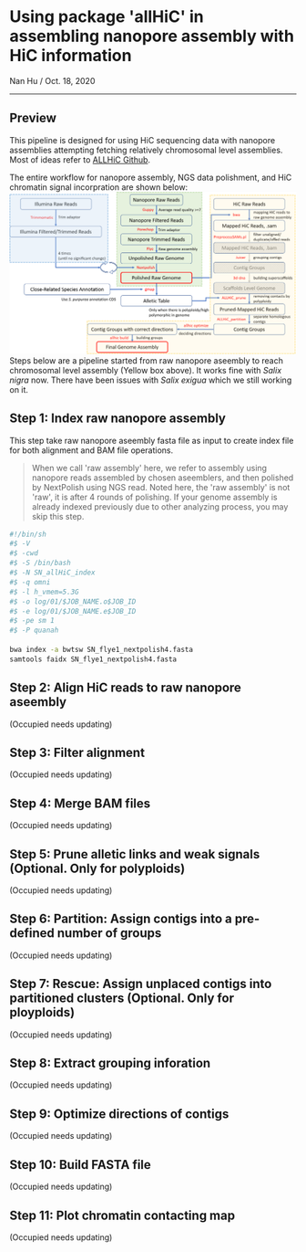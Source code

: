 # Using package 'allHiC' in assembling nanopore assembly with HiC information
Nan Hu / Oct. 18, 2020

---

## Preview
This pipeline is designed for using HiC sequencing data with nanopore assemblies attempting fetching relatively chromosomal level assemblies. Most of ideas refer to [ALLHiC Github](https://github.com/tangerzhang/ALLHiC/wiki).

The entire workflow for nanopore assembly, NGS data polishment, and HiC chromatin signal incorpration are shown below:
![Main Workflow](https://github.com/gudusanjiao/HiCassembly/blob/main/miscellaneous/Workflow.png "Workflow")
Steps below are a pipeline started from raw nanopore aseembly to reach chromosomal level assembly (Yellow box above). It works fine with *Salix nigra* now. There have been issues with *Salix exigua* which we still working on it. 

## Step 1: Index raw nanopore assembly
This step take raw nanopore aseembly fasta file as input to create index file for both alignment and BAM file operations.
> When we call 'raw assembly' here, we refer to assembly using nanopore reads assembled by chosen aseemblers, and then polished by NextPolish using NGS read. Noted here, the 'raw assembly' is not 'raw', it is after 4 rounds of polishing.
If your genome assembly is already indexed previously due to other analyzing process, you may skip this step.
```bash
#!/bin/sh
#$ -V
#$ -cwd
#$ -S /bin/bash
#$ -N SN_allHiC_index
#$ -q omni
#$ -l h_vmem=5.3G
#$ -o log/01/$JOB_NAME.o$JOB_ID
#$ -e log/01/$JOB_NAME.e$JOB_ID
#$ -pe sm 1
#$ -P quanah

bwa index -a bwtsw SN_flye1_nextpolish4.fasta  
samtools faidx SN_flye1_nextpolish4.fasta
```

## Step 2: Align HiC reads to raw nanopore aseembly
(Occupied needs updating)

## Step 3: Filter alignment
(Occupied needs updating)

## Step 4: Merge BAM files
(Occupied needs updating)

## Step 5: Prune alletic links and weak signals (Optional. Only for polyploids)
(Occupied needs updating)

## Step 6: Partition: Assign contigs into a pre-defined number of groups
(Occupied needs updating)

## Step 7: Rescue: Assign unplaced contigs into partitioned clusters (Optional. Only for ployploids)
(Occupied needs updating)

## Step 8: Extract grouping inforation
(Occupied needs updating)

## Step 9: Optimize directions of contigs
(Occupied needs updating)

## Step 10: Build FASTA file
(Occupied needs updating)

## Step 11: Plot chromatin contacting map
(Occupied needs updating)
